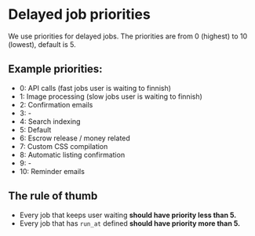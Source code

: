 # Delayed job priorities

We use priorities for delayed jobs. The priorities are from 0 (highest) to 10 (lowest), default is 5.

## Example priorities:

* 0: API calls (fast jobs user is waiting to finnish)
* 1: Image processing (slow jobs user is waiting to finnish)
* 2: Confirmation emails
* 3: -
* 4: Search indexing
* 5: Default
* 6: Escrow release / money related
* 7: Custom CSS compilation
* 8: Automatic listing confirmation
* 9: -
* 10: Reminder emails

## The rule of thumb

* Every job that keeps user waiting **should have priority less than 5.**
* Every job that has `run_at` defined **should have priority more than 5.**